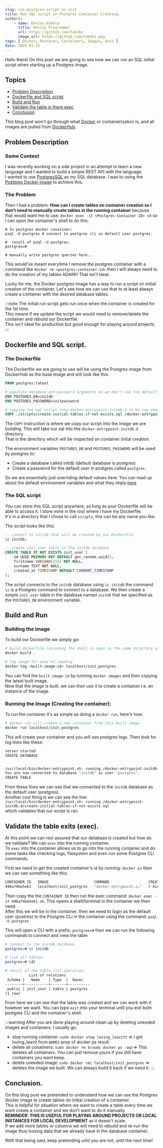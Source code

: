 ```yaml
---
slug: run-postgres-script-on-init
title: Run SQL script on Postgres Container Creating. 
authors: 
    - name: Khutso Kobela
      title: Novice Programmer
      url: https://github.com/Takobz
      image_url: https://github.com/Takobz.png
tags: [ Docker, Postgres, Containers, Images, Unix ]
date: 2025-01-25
---
```


Hello there! On this post we are going to see how we can run an SQL initial script when starting up a Postgres image.

<!--truncate-->

## Topics
- [Problem Description](#problem-description)
- [Dockerfile and SQL script](#dockerfile-and-sql-script)
- [Build and Run](#build-and-run)
- [Validate the table is there exec](#validate-the-table-exits-exec)
- [Conclusion](#conclusion)


This blog post won't go through what [Docker](https://www.docker.com/) or containerization is, and all images are pulled from [DockerHub](https://www.hub.docker.com/). 


## Problem Description  

### Some Context  
I was recently working on a side project in an attempt to learn a new language and I wanted to build a simple REST API with the language.  
I wanted to use [PostgresSQL](https://www.postgresql.org/) as my SQL database. I was to using the [Postgres Docker image](https://hub.docker.com/_/postgres) to achieve this.  

### The Problem
Then I had a problem: **How can I create tables on container creation so I don't need to manually create tables in the running container** because that would want me to use: `docker exec -it <Postgres-Container-ID> sh` so I can open the container's shell to do this:
```shell title="manual postgres shell"
# In postgres docker conatiner:
psql -U postgres # connect to postgres cli as default user postgres.

#  result of psql -U postgres:
postgres=# 

# manually write postgres queries here...
```  

This would've meant everytime I remove the postgres container with a command like `docker rm <postgres-container-id>` then I will always need to do the creation of my tables AGAIN!! That isn't ideal.   

Lucky for me, the Docker postgres image has a way to run a script on initial creation of the container. Let's see how we can use that to at least always create a container with the desired database tables.  

:::note
The initial run script gets run once when the container is created for the 1st time.  
This means if we update the script we would need to remove/delete the container and rebuild our Dockerfile.  
This isn't ideal for production but good enough for playing around projects. 
:::

## Dockerfile and SQL script.

### The Dockerfile

The Dockerfile we are going to use will be using the Postgres image from DockerHub as the base image and will look like this:  
```dockerfile title="Dockerfile"
FROM postgres:latest

# populate database and password arguments so we don't use the default values.
ENV POSTGRES_DB=initdb
ENV POSTGRES_PASSWORD=initpassword

# copying the sql script into docker-entrypoint-initdb.d to be run when the container is created. 
COPY ./scripts/create-initial-tables-if-not-exists.sql /docker-entrypoint-initdb.d/
```  

The `COPY` instruction is where we copy our script into the image we are building. This will take our sql into the `docker-entrypoint-initdb.d` directory.  
That is the directory which will be inspected on container initial creation.  

The environment variables `POSTGRES_DB` and `POSTGRES_PASSWORD` will be used by postgres to:
- Create a database called initdb (default database is postgres)
- Create a password for the default user in postgres called `postgres`.  

So we are essentially just overriding default values here. You can read up about the default environment variables and what they imply [here](https://hub.docker.com/_/postgres)

### The SQL script
You can store this SQL script anywhere, as long as your Dockerfile will be able to access it. I store mine in the root where I have my Dockerfile.  
It's in a directory that I chose to call `scripts`, this can be any name you like.  
  
The script looks like this:
```sql title="create-initial-tables-if-not-exists.sql"
-- connect to initdb that will be created by our Dockerfile
\c initdb;

-- Create init_user table in the initdb database
CREATE TABLE IF NOT EXISTS init_user (
    id UUID PRIMARY KEY DEFAULT gen_random_uuid(),
    firstname VARCHAR(255) NOT NULL,
    surname TEXT NOT NULL,
    created_at TIMESTAMP DEFAULT CURRENT_TIMESTAMP
);
```  

The script connects to the `initdb` database using `\c initdb` the command `\c` is a Postgres command to connect to a database.
We then create a simple `init_user` table in the database named `initdb` that we specified as the `POSTGRES_DB` environment variable.  


## Build and Run

### Building the image
To build our Dockerfile we simply go:  
```bash title="build dockerfile"
# build dockerfile (assuming the shell is open in the same directory as the Dockerfile):
docker build .

# tag image for ease of reading 
docker tag <built-image-id> localhost/init_postgres
```

You can find the `built-image-id` by running `docker images` and then copying the latest built image.  
Now that the image is built, we can then use it to create a container i.e. an instance of the image.  

### Running the Image (Creating the container):
To run the container it's as simple as doing a `docker run`, here's how:
```bash title="run docker image"
# docker run will create a new container from this built image
docker run localhost/init_postgres
```
This will create your container and you will see postgres logs. Then look for log lines like these:  
```bash title="docker run output"
server started
CREATE DATABASE


/usr/local/bin/docker-entrypoint.sh: running /docker-entrypoint-initdb.d/create-initial-tables-if-not-exists.sql
You are now connected to database "initdb" as user "postgres".
CREATE TABLE
```  
From these lines we can see that we connected to the `initdb` database as the default user (postgres).  
Another cool thing is we can see the line:   
`/usr/local/bin/docker-entrypoint.sh: running /docker-entrypoint-initdb.d/create-initial-tables-if-not-exists.sql`  
which validates that our script is ran.  

## Validate the table exits (exec).

At this point we can rest assured that our database is created but how do we validate? We can `exec` into the running container.  
To `exec` into the container allows us to go into the running container and do some tasks like checking logs, filesystem and even run some Postgres CLI commands.  

First we need to get the created container's id by running: `docker ps` then we can see something like this:
```bash title="output of docker ps"
CONTAINER ID   IMAGE                     COMMAND                  CREATED         STATUS         PORTS      NAMES
496a74be5e61   localhost/init_postgres   "docker-entrypoint.s…"   7 minutes ago   Up 7 minutes   5432/tcp   loving_leavitt
```

Then copy the the `CONTAINER ID` then run the exec command: `docker exec -it 496a74be5e61 sh`. This opens a shell/terminal in the container we then need.  
After this we will be in the container, then we need to login as the default user (postres) to the Postgres CLI in the container using the command: `psql -U postgres`  
  
This will open a CLI with a prefix: `postgres=#` then we can run the following commands to connect and view the table  
```bash title="terminal in the container"
# connect to the initdb database
postgres=# \c initdb

# list all tables:
postgres=# \dt

# result of the table list operation:
           List of relations
 Schema |   Name    | Type  |  Owner   
--------+-----------+-------+----------
 public | init_user | table | postgres
(1 row)

```  
From here we can see that the table was created and we can work with it however we want. You can type `exit` into your terminal until you exit both postgres CLI and the container's shell.  

:::warning
After you are done playing around clean up by deleting uneeded images and containers. I usually go:  
- stop running container: `sudo docker stop loving_leavitt` => I got loving_leavit from `NAMES` prop of docker ps result
- delete all conatiners: `sudo docker rm $(sudo docker ps -aq)`=> This deletes all containers. You can just remove yours if you still have containers you want keep.
- delete uneeded image: `sudo docker rmi localhost/init_postgres` => deletes the image we built. We can always build it back if we need it.
:::

## Conclusion.
On this blog post we pretended to understand how we can use the Postgres docker image to create tables on initial creation of a container.  
This is helpful for situation where we want to create a table every time we want create a container and we don't want to do it manually.  
**REMINDER: THIS IS USEFUL FOR PLAYING AROUND PROJECTS OR LOCAL INSTANCES FOR LOCAL DEVELOPMENT** as it doesn't scale.  
If we add more tables or columns we will need to rebuild and re-run the image thus lossing data that we already have in the database container.  

With that being said, keep pretending until you are not, until the next time!